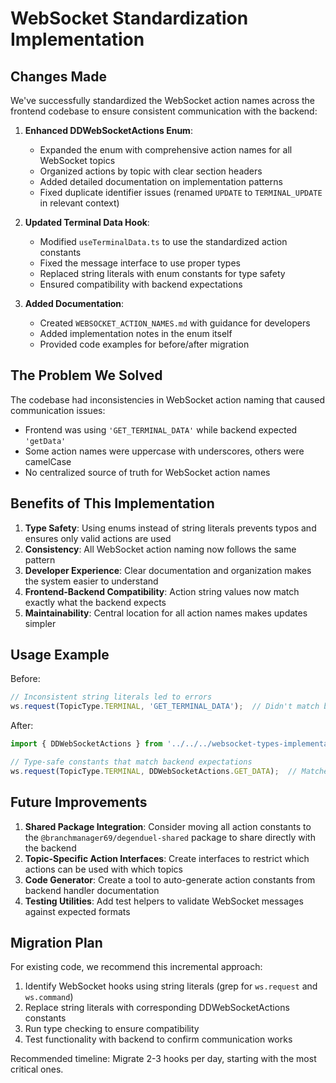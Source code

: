 # WebSocket Standardization Implementation

## Changes Made

We've successfully standardized the WebSocket action names across the frontend codebase to ensure consistent communication with the backend:

1. **Enhanced DDWebSocketActions Enum**:
   - Expanded the enum with comprehensive action names for all WebSocket topics
   - Organized actions by topic with clear section headers
   - Added detailed documentation on implementation patterns
   - Fixed duplicate identifier issues (renamed `UPDATE` to `TERMINAL_UPDATE` in relevant context)

2. **Updated Terminal Data Hook**:
   - Modified `useTerminalData.ts` to use the standardized action constants
   - Fixed the message interface to use proper types
   - Replaced string literals with enum constants for type safety
   - Ensured compatibility with backend expectations

3. **Added Documentation**:
   - Created `WEBSOCKET_ACTION_NAMES.md` with guidance for developers
   - Added implementation notes in the enum itself
   - Provided code examples for before/after migration

## The Problem We Solved

The codebase had inconsistencies in WebSocket action naming that caused communication issues:
- Frontend was using `'GET_TERMINAL_DATA'` while backend expected `'getData'`
- Some action names were uppercase with underscores, others were camelCase
- No centralized source of truth for WebSocket action names

## Benefits of This Implementation

1. **Type Safety**: Using enums instead of string literals prevents typos and ensures only valid actions are used
2. **Consistency**: All WebSocket action naming now follows the same pattern
3. **Developer Experience**: Clear documentation and organization makes the system easier to understand
4. **Frontend-Backend Compatibility**: Action string values now match exactly what the backend expects
5. **Maintainability**: Central location for all action names makes updates simpler

## Usage Example

Before:
```typescript
// Inconsistent string literals led to errors
ws.request(TopicType.TERMINAL, 'GET_TERMINAL_DATA');  // Didn't match backend's 'getData'
```

After:
```typescript
import { DDWebSocketActions } from '../../../websocket-types-implementation';

// Type-safe constants that match backend expectations
ws.request(TopicType.TERMINAL, DDWebSocketActions.GET_DATA);  // Matches backend's 'getData'
```

## Future Improvements

1. **Shared Package Integration**: Consider moving all action constants to the `@branchmanager69/degenduel-shared` package to share directly with the backend
2. **Topic-Specific Action Interfaces**: Create interfaces to restrict which actions can be used with which topics
3. **Code Generator**: Create a tool to auto-generate action constants from backend handler documentation
4. **Testing Utilities**: Add test helpers to validate WebSocket messages against expected formats

## Migration Plan

For existing code, we recommend this incremental approach:

1. Identify WebSocket hooks using string literals (grep for `ws.request` and `ws.command`)
2. Replace string literals with corresponding DDWebSocketActions constants
3. Run type checking to ensure compatibility
4. Test functionality with backend to confirm communication works

Recommended timeline: Migrate 2-3 hooks per day, starting with the most critical ones.